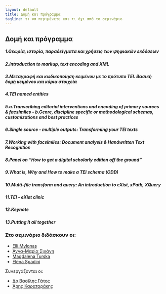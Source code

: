 ```yaml
---
layout: default
title: Δομή και πρόγραμμα 
tagline: τι να περιμένετε και τι όχι από το σεμινάριο
---
```


## Δομή και πρόγραμμα 



##### 1.Θεωρία, ιστορία, παραδείγματα και χρήσεις των ψηφιακών εκδόσεων

##### 2.Introduction to markup, text encoding and XML

##### 3.Μεταγραφή και κωδικοποίηση κειμένου με το πρότυπο ΤΕΙ. Βασική δομή κειμένου και κύρια στοιχεία

##### 4.TEI named entities

##### 5.a.Transcribing editorial interventions and encoding of primary sources & facsimiles - b.Genre, discipline specific or methodological schemas, customizations and best practices

##### 6.Single source - multiple outputs: Transforming your TEI texts

##### 7.Working with facsimiles: Document analysis & Handwritten Text Recognition

##### 8.Panel on “How to get a digital scholarly edition off the ground”

##### 9.What is, Why  and How to make a TEI schema (ODD)

##### 10.Multi-file transform and query: An introduction to eXist, xPath, XQuery

##### 11.TEI - eXist clinic

##### 12.Keynote

##### 13.Putting it all together

 
### Στο σεμινάριο διδάσκουν οι:

* <a href="https://library.brown.edu/cds/elli-mylonas/">Εlli Mylonas</a>
* <a href="https://www.huygens.knaw.nl/sichani-anna-maria/">Άννα-Μαρία Σιχάνη</a>
* <a href="">Magdalena Turska</a>
* <a href="https://www.huygens.knaw.nl/elena-spadini/">Elena Spadini</a>
 
  
Συνεργάζονται οι: 

* <a href="http://www.iit.demokritos.gr/~bgat/">Δρ Βασίλης Γάτος</a>
* <a href="http://www.vivl.io">Άρης Καραταράκης</a>	     
	 

